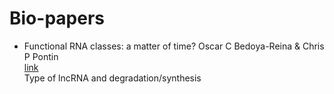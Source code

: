 # Bio-papers

- Functional RNA classes: a matter of time? Oscar C Bedoya-Reina & Chris P Pontin  
  [link](http://www.nature.com/nsmb/journal/v24/n1/pdf/nsmb.3354.pdf)  
  Type of lncRNA and degradation/synthesis